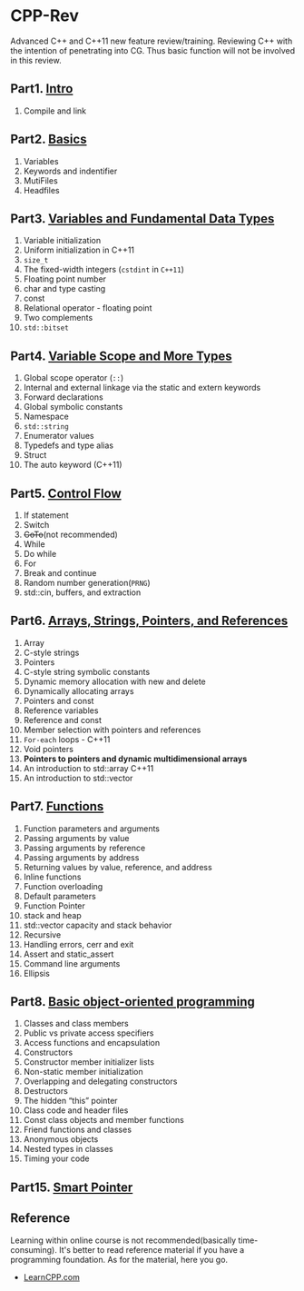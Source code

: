 # CPP-Rev
Advanced C++ and C++11 new feature review/training. Reviewing C++ with the intention of penetrating into CG. Thus basic function will not be involved in this review.
## Part1. [Intro](./md/Chapter01Intro.md)
1. Compile and link
## Part2. [Basics](./md/Chapter02Basics.md)
1. Variables
2. Keywords and indentifier
3. MutiFiles
4. Headfiles
## Part3. [Variables and Fundamental Data Types](./md/Chapter03VarAndDataType.md)
1. Variable initialization
2. Uniform initialization in C++11
3. `size_t`
4. The fixed-width integers (`cstdint` in `C++11`)
5. Floating point number
6. char and type casting
7. const
8. Relational operator - floating point
9. Two complements
10. `std::bitset` 
## Part4. [Variable Scope and More Types](./md/Chapter04AdvVarAndType.md)
1. Global scope operator (`::`)
2. Internal and external linkage via the static and extern keywords
3. Forward declarations
4. Global symbolic constants
5. Namespace
6. `std::string`
7. Enumerator values
8. Typedefs and type alias
9. Struct
10. The auto keyword (C++11)
## Part5. [Control Flow](./md/Chapter05ControlFlow.md)
1. If statement
2. Switch
3. ~~GoTo~~(not recommended)
4. While
5. Do while
6. For
7. Break and continue
8. Random number generation(`PRNG`)
9. std::cin, buffers, and extraction
## Part6. [Arrays, Strings, Pointers, and References](./md/Chapter06Array.md)
1. Array
2. C-style strings
3. Pointers
4. C-style string symbolic constants
5. Dynamic memory allocation with new and delete
6. Dynamically allocating arrays
7. Pointers and const
8. Reference variables
9. Reference and const
10. Member selection with pointers and references
11. `For-each` loops - C++11
12. Void pointers
13. **Pointers to pointers and dynamic multidimensional arrays**
14. An introduction to std::array C++11
15. An introduction to std::vector
## Part7. [Functions](./md/Chapter07Functions.md)
1. Function parameters and arguments
2. Passing arguments by value
3. Passing arguments by reference
4. Passing arguments by address
5. Returning values by value, reference, and address
6. Inline functions
7. Function overloading
8. Default parameters
9. Function Pointer
10. stack and heap
11. std::vector capacity and stack behavior
12. Recursive
13. Handling errors, cerr and exit
14. Assert and static_assert
15. Command line arguments
16. Ellipsis 
## Part8. [Basic object-oriented programming](./md/Chapter08OOP.md)
1. Classes and class members
2. Public vs private access specifiers
3. Access functions and encapsulation
4. Constructors
5. Constructor member initializer lists
6. Non-static member initialization
7. Overlapping and delegating constructors
8. Destructors
9. The hidden “this” pointer
10. Class code and header files
11. Const class objects and member functions
12. Friend functions and classes
13. Anonymous objects
14. Nested types in classes
15. Timing your code
## Part15. [Smart Pointer](./md/Chapter15SmartPointer.md)
## Reference
Learning within online course is not recommended(basically time-consuming). It's better to read reference material if you have a programming foundation. As for the material, here you go.
* [LearnCPP.com](https://www.learncpp.com/cpp-tutorial/introduction-to-cplusplus/)
   
